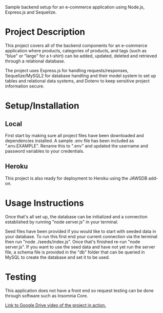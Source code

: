 Sample backend setup for an e-commerce application using Node.js, Express.js and Sequelize.

# Project Description

This project covers all of the backend components for an e-commerce application where products, categories of products, and tags (such as "blue" or "large" for a t-shirt) can be added, updated, deleted and retrieved through a relational database.

The project uses Express.js for handling requests/responses, Sequelize/MySQL2 for database handling and their model system to set up tables and relational data systems, and Dotenv to keep sensitive project information secure.

# Setup/Installation

## Local

First start by making sure all project files have been downloaded and dependencies installed. A sample .env file has been included as ".env.EXAMPLE". Rename this to ".env" and updated the username and password variables to your credentials.

## Heroku

This project is also ready for deployment to Heroku using the JAWSDB add-on.


# Usage Instructions

Once that's all set up, the database can be initialized and a connection established by running "node server.js" in your terminal.

Seed files have been provided if you would like to start with seeded data in your database. To run this first end your current connection via the terminal then run "node ./seeds/index.js". Once that's finished re-run "node server.js". If you want to use the seed data and have not yet run the server file, a schema file is provided in the "db" folder that can be queried in MySQL to create the database and set it to be used.

# Testing

This application does not have a front end so request testing can be done through software such as Insomnia Core.

<a href="https://drive.google.com/file/d/18nwESwY-I2bzgCza1B5uPwI-p2bPu2lt/view">Link to Google Drive video of the project in action.</a>